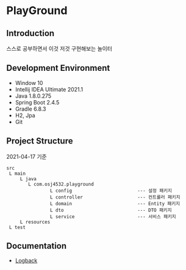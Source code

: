 # PlayGround

## Introduction
스스로 공부하면서 이것 저것 구현해보는 놀이터
 
## Development Environment

- Window 10
- Intellij IDEA Ultimate 2021.1
- Java 1.8.0.275
- Spring Boot 2.4.5
- Gradle 6.8.3
- H2, Jpa
- Git

## Project Structure
2021-04-17 기준
```
src
 L main
     L java
        L com.osj4532.playground
                L config                        --- 설정 패키지
                L controller                    --- 컨트롤러 패키지
                L domain                        --- Entity 패키지
                L dto                           --- DTO 패키지
                L service                       --- 서비스 패키지
     L resources
 L test
```

## Documentation
- [Logback](./docs/Logback.md)
